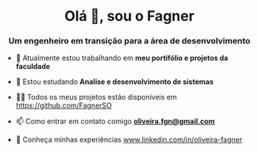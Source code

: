<h1 align="center">Olá 👋, sou o Fagner</h1>
<h3 align="center">Um engenheiro em transição para a área de desenvolvimento</h3>

- 🔭 Atualmente estou trabalhando em **meu portifólio e projetos da faculdade**

- 🌱 Estou estudando **Analise e desenvolvimento de sistemas**

- 👨‍💻 Todos os meus projetos estão disponíveis em https://github.com/FagnerSO

- 📫 Como entrar em contato comigo **oliveira.fgn@gmail.com**

- 📄 Conheça minhas experiências www.linkedin.com/in/oliveira-fagner

<!---
FagnerSO/FagnerSO is a ✨ special ✨ repository because its `README.md` (this file) appears on your GitHub profile.
You can click the Preview link to take a look at your changes.
--->
